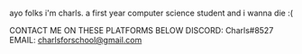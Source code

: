 ayo folks i'm charls. a first year computer science student and i wanna die :(

CONTACT ME ON THESE PLATFORMS BELOW 
DISCORD: Charls#8527
EMAIL: charlsforschool@gmail.com
